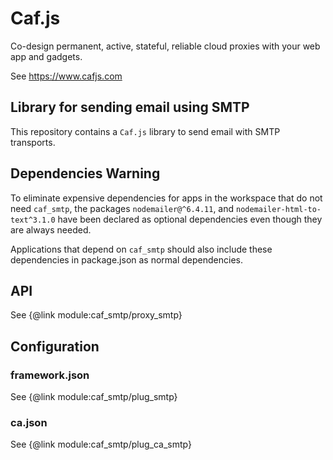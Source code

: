 # Caf.js

Co-design permanent, active, stateful, reliable cloud proxies with your web app and gadgets.

See https://www.cafjs.com

## Library for sending email using SMTP


This repository contains a `Caf.js` library to send email with SMTP transports.

## Dependencies Warning

To eliminate expensive dependencies for apps in the workspace that do not need `caf_smtp`, the packages `nodemailer@^6.4.11`, and `nodemailer-html-to-text^3.1.0` have been declared as optional dependencies even though they are always needed.

Applications that depend on `caf_smtp` should also include these dependencies in package.json as normal dependencies.

## API

See {@link module:caf_smtp/proxy_smtp}

## Configuration

### framework.json

See {@link module:caf_smtp/plug_smtp}

### ca.json

See {@link module:caf_smtp/plug_ca_smtp}
